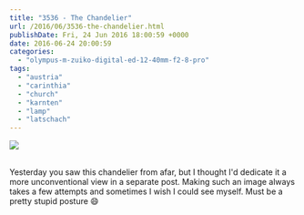 ```yaml
---
title: "3536 - The Chandelier"
url: /2016/06/3536-the-chandelier.html
publishDate: Fri, 24 Jun 2016 18:00:59 +0000
date: 2016-06-24 20:00:59
categories: 
  - "olympus-m-zuiko-digital-ed-12-40mm-f2-8-pro"
tags: 
  - "austria"
  - "carinthia"
  - "church"
  - "karnten"
  - "lamp"
  - "latschach"
---
```

<div class="container">
<div class="center"><a target="_blank" href="https://d25zfm9zpd7gm5.cloudfront.net/1200x1200/2016/20160321_153531_lr.jpg"><img class="webfeedsFeaturedVisual" src="https://d25zfm9zpd7gm5.cloudfront.net/0600x0600/2016/20160321_153531_lr.jpg" /></a></div>
</div>
<br />

Yesterday you saw this chandelier from afar, but I thought I'd dedicate it a more unconventional view in a separate post. Making such an image always takes a few attempts and sometimes I wish I could see myself. Must be a pretty stupid posture 😄
